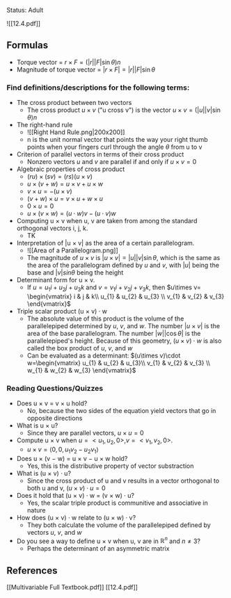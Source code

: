 
Status: Adult


![[12.4.pdf]]

## Formulas

- Torque vector = $r\times F=(|r||F|\sin \theta)n$
- Magnitude of torque vector = $|r\times F|=|r||F|\sin \theta$

### Find definitions/descriptions for the following terms: 

- The cross product between two vectors 
	- The cross product $u\times v$ ("u cross v") is the vector $u\times v=(|u||v|\sin \theta)n$
- The right-hand rule 
	- ![[Right Hand Rule.png|200x200]]
	- n is the unit normal vector that points the way your right thumb points when your fingers curl through the angle $\theta$ from u to v
- Criterion of parallel vectors in terms of their cross product 
	- Nonzero vectors $u$ and $v$ are parallel if and only if $u\times v=0$
- Algebraic properties of cross product
	- $(ru)\times(sv)=(rs)(u\times v)$
	- $u\times(v+w)=u\times v+u\times w$
	- $v\times u=-(u\times v)$
	- $(v+w)\times u=v\times u+w\times u$
	- $0\times u=0$
	- $u\times(v\times w)=(u\cdot w)v-(u\cdot v)w$
- Computing u × v when u, v are taken from among the standard orthogonal vectors i, j, k.
	- TK
- Interpretation of |u × v| as the area of a certain parallelogram.  
	- ![[Area of a Parallelogram.png]]
	- The magnitude of $u\times v$ is $|u\times v|=|u||v|\sin \theta$, which is the same as the area of the parallelogram defined by $u$ and $v$, with $|u|$ being the base and $|v|sin\theta$ being the height
- Determinant form for u × v. 
	- If $u=u_{1}i+u_{2}j+u_{3}k$ and $v=v_{1}i+v_{2}j+v_{3}k$, then $u\times v= \begin{vmatrix}   i & j & k\\   u_{1} & u_{2} & u_{3} \\ v_{1} & v_{2} & v_{3} \end{vmatrix}$
- Triple scalar product (u × v) · w 
	- The absolute value of this product is the volume of the parallelepiped determined by $u$, $v$, and $w$. The number $|u\times v|$ is the area of the base parallelogram. The number $|w||\cos \theta|$ is the parallelepiped's height. Because of this geometry, $(u\times v)\cdot w$ is also called the box product of $u$, $v$, and $w$
	- Can be evaluated as a determinant: $(u\times v)\cdot w=\begin{vmatrix}   u_{1} & u_{2} & u_{3}\\   v_{1} & v_{2} & v_{3} \\ w_{1} & w_{2} & w_{3} \end{vmatrix}$


### Reading Questions/Quizzes

- Does u × v = v × u hold? 
	- No, because the two sides of the equation yield vectors that go in opposite directions 
- What is u × u?  
	- Since they are parallel vectors, $u\times u=0$
- Compute u × v when $u= <u_{1},u_{2},0>, v= <v_{1},v_{2},0>$. 
	- $u \times v = \langle 0, 0, u_1 v_2 - u_2 v_1 \rangle$
- Does u × (v − w) = u × v − u × w hold?  
	- Yes, this is the distributive property of vector substraction
- What is (u × v) · u?  
	- Since the cross product of u and v results in a vector orthogonal to both u and v, $(u\times v)\cdot u=0$
- Does it hold that (u × v) · w = (v × w) · u?  
	- Yes, the scalar triple product is communitive and associative in nature 
- How does (u × v) · w relate to (u × w) · v?  
	- They both calculate the volume of the parallelepiped defined by vectors $u$, $v$, and $w$
- Do you see a way to define u × v when u, v are in $\mathbb{R}^n$ and $n\neq{3}$?
	- Perhaps the determinant of an asymmetric matrix 


## References

[[Multivariable Full Textbook.pdf]]
[[12.4.pdf]]